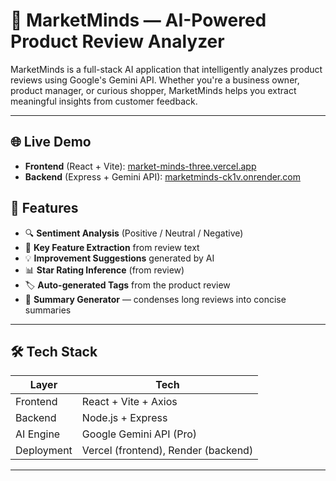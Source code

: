 # 🧠 MarketMinds — AI-Powered Product Review Analyzer

MarketMinds is a full-stack AI application that intelligently analyzes product reviews using Google's Gemini API. Whether you're a business owner, product manager, or curious shopper, MarketMinds helps you extract meaningful insights from customer feedback.

---

## 🌐 Live Demo

- **Frontend** (React + Vite): [market-minds-three.vercel.app](https://market-minds-three.vercel.app/)
- **Backend** (Express + Gemini API): [marketminds-ck1v.onrender.com](https://marketminds-ck1v.onrender.com)


## 🚀 Features

- 🔍 **Sentiment Analysis** (Positive / Neutral / Negative)
- 🧩 **Key Feature Extraction** from review text
- 💡 **Improvement Suggestions** generated by AI
- 📊 **Star Rating Inference** (from review)
- 🏷️ **Auto-generated Tags** from the product review
- 🧠 **Summary Generator** — condenses long reviews into concise summaries

---

## 🛠️ Tech Stack

| Layer       | Tech                     |
|-------------|--------------------------|
| Frontend    | React + Vite + Axios     |
| Backend     | Node.js + Express        |
| AI Engine   | Google Gemini API (Pro)  |
| Deployment  | Vercel (frontend), Render (backend) |

---


